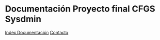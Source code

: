 Documentación Proyecto final CFGS Sysdmin
==========================================

[Index Documentación](1-Portada.md)
[Contacto](Contacto.md)
